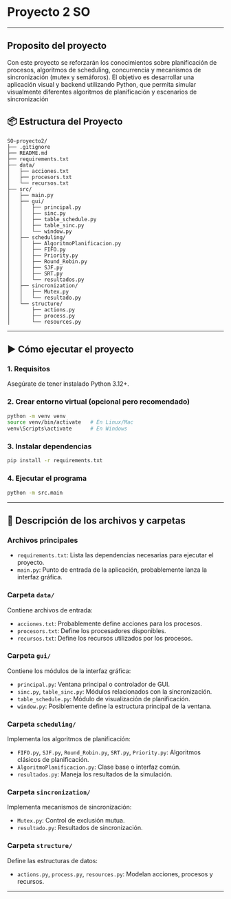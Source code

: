 
# Proyecto 2 SO

---
## Proposito del proyecto

Con este proyecto se reforzarán los conocimientos sobre planificación de procesos, algoritmos de
scheduling, concurrencia y mecanismos de sincronización (mutex y semáforos). El objetivo es desarrollar
una aplicación visual y backend utilizando Python, que permita simular visualmente diferentes algoritmos
de planificación y escenarios de sincronización

## 📦 Estructura del Proyecto

```
SO-proyecto2/
├── .gitignore
├── README.md
├── requirements.txt
├── data/
│   ├── acciones.txt
│   ├── procesors.txt
│   └── recursos.txt
├── src/
│   ├── main.py
│   ├── gui/
│   │   ├── principal.py
│   │   ├── sinc.py
│   │   ├── table_schedule.py
│   │   ├── table_sinc.py
│   │   └── window.py
│   ├── scheduling/
│   │   ├── AlgoritmoPlanificacion.py
│   │   ├── FIFO.py
│   │   ├── Priority.py
│   │   ├── Round_Robin.py
│   │   ├── SJF.py
│   │   ├── SRT.py
│   │   └── resultados.py
│   ├── sincronization/
│   │   ├── Mutex.py
│   │   └── resultado.py
│   └── structure/
│       ├── actions.py
│       ├── process.py
│       └── resources.py
```

---

## ▶️ Cómo ejecutar el proyecto

### 1. Requisitos

Asegúrate de tener instalado Python 3.12+.

### 2. Crear entorno virtual (opcional pero recomendado)

```bash
python -m venv venv
source venv/bin/activate   # En Linux/Mac
venv\Scripts\activate      # En Windows
```

### 3. Instalar dependencias

```bash
pip install -r requirements.txt
```

### 4. Ejecutar el programa

```bash
python -m src.main
```

---

## 📁 Descripción de los archivos y carpetas

### Archivos principales

* `requirements.txt`: Lista las dependencias necesarias para ejecutar el proyecto.
* `main.py`: Punto de entrada de la aplicación, probablemente lanza la interfaz gráfica.

### Carpeta `data/`

Contiene archivos de entrada:

* `acciones.txt`: Probablemente define acciones para los procesos.
* `procesors.txt`: Define los procesadores disponibles.
* `recursos.txt`: Define los recursos utilizados por los procesos.

### Carpeta `gui/`

Contiene los módulos de la interfaz gráfica:

* `principal.py`: Ventana principal o controlador de GUI.
* `sinc.py`, `table_sinc.py`: Módulos relacionados con la sincronización.
* `table_schedule.py`: Módulo de visualización de planificación.
* `window.py`: Posiblemente define la estructura principal de la ventana.

### Carpeta `scheduling/`

Implementa los algoritmos de planificación:

* `FIFO.py`, `SJF.py`, `Round_Robin.py`, `SRT.py`, `Priority.py`: Algoritmos clásicos de planificación.
* `AlgoritmoPlanificacion.py`: Clase base o interfaz común.
* `resultados.py`: Maneja los resultados de la simulación.

### Carpeta `sincronization/`

Implementa mecanismos de sincronización:

* `Mutex.py`: Control de exclusión mutua.
* `resultado.py`: Resultados de sincronización.

### Carpeta `structure/`

Define las estructuras de datos:

* `actions.py`, `process.py`, `resources.py`: Modelan acciones, procesos y recursos.

---
